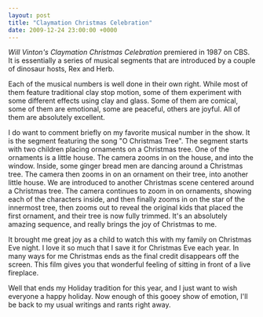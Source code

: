 ```yaml
---
layout: post
title: "Claymation Christmas Celebration"
date: 2009-12-24 23:00:00 +0000
---
```

<i>Will Vinton's Claymation Christmas Celebration</i> premiered in 1987 on CBS. It is essentially a series of musical segments that are introduced by a couple of dinosaur hosts, Rex and Herb.

Each of the musical numbers is well done in their own right. While most of them feature traditional clay stop motion, some of them experiment with some different effects using clay and glass. Some of them are comical, some of them are emotional, some are peaceful, others are joyful. All of them are absolutely excellent.

I do want to comment briefly on my favorite musical number in the show. It is the segment featuring the song "O Christmas Tree". The segment starts with two children placing ornaments on a Christmas tree. One of the ornaments is a little house. The camera zooms in on the house, and into the window. Inside, some ginger bread men are dancing around a Christmas tree. The camera then zooms in on an ornament on their tree, into another little house. We are introduced to another Christmas scene centered around a Christmas tree. The camera continues to zoom in on ornaments, showing each of the characters inside, and then finally zooms in on the star of the innermost tree, then zooms out to reveal the original kids that placed the first ornament, and their tree is now fully trimmed. It's an absolutely amazing sequence, and really brings the joy of Christmas to me.

It brought me great joy as a child to watch this with my family on Christmas Eve night. I love it so much that I save it for Christmas Eve each year. In many ways for me Christmas ends as the final credit disappears off the screen. This film gives you that wonderful feeling of sitting in front of a live fireplace.

Well that ends my Holiday tradition for this year, and I just want to wish everyone a happy holiday. Now enough of this gooey show of emotion, I'll be back to my usual writings and rants right away.
